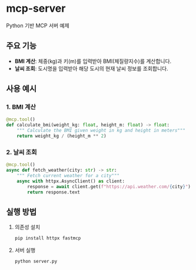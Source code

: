 # mcp-server

Python 기반 MCP 서버 예제

## 주요 기능

- **BMI 계산**: 체중(kg)과 키(m)를 입력받아 BMI(체질량지수)를 계산합니다.
- **날씨 조회**: 도시명을 입력받아 해당 도시의 현재 날씨 정보를 조회합니다.

## 사용 예시

### 1. BMI 계산
```python
@mcp.tool()
def calculate_bmi(weight_kg: float, height_m: float) -> float:
    """ Calculate the BMI given weight in kg and height in meters"""
    return weight_kg / (height_m ** 2)
```

### 2. 날씨 조회
```python
@mcp.tool()
async def fetch_weather(city: str) -> str:
    """ Fetch current weather for a city"""
    async with httpx.AsyncClient() as client:
        response = await client.get(f"https://api.weather.com/{city}")
        return response.text
```

## 실행 방법

1. 의존성 설치
   ```bash
   pip install httpx fastmcp
   ```
2. 서버 실행
   ```bash
   python server.py
   ```
